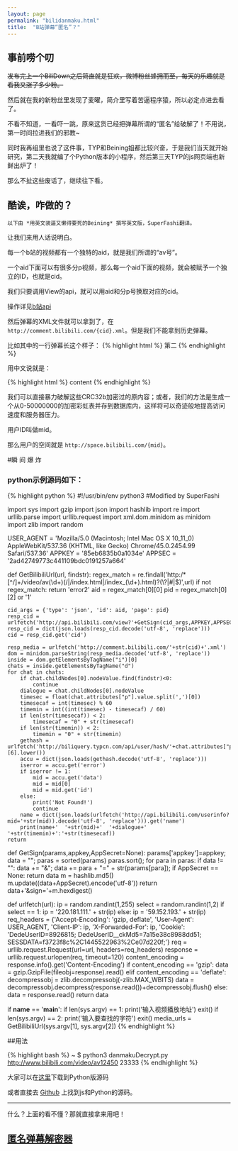 ```yaml
---
layout: page
permalink: "bilidanmaku.html"
title:  "B站弹幕“匿名”？"
---
```


## 事前唠个叨

<del>发布完上一个BiliDown之后简直就是狂欢，微博粉丝蜂拥而至，每天的乐趣就是看我又涨了多少粉。</del>

然后就在我的新粉丝里发现了麦曜，简介里写着苦逼程序猿，所以必定点进去看了。

不看不知道，一看吓一跳，原来这货已经把弹幕所谓的“匿名”给破解了！不用说，第一时间拉进我们的邪教~

同时我再组里也说了这件事，TYP和Beining姐都比较兴奋，于是我们当天就开始研究，第二天我就编了个Python版本的小程序，然后第三天TYP的js网页端也新鲜出炉了！

那么不扯这些废话了，继续往下看。

## 酷诶，咋做的？

`以下由 *用英文装逼又懒得要死的Beining* 撰写英文版，SuperFashi翻译。`

让我们来用人话说明白。

每一个b站的视频都有一个独特的aid，就是我们所谓的“av号”。

一个aid下面可以有很多分p视频，那么每一个aid下面的视频，就会被赋予一个独立的ID，也就是cid。

我们只要调用View的api，就可以用aid和分p号换取对应的cid。

操作详见[b站api](http://www.fuckbilibili.com/biliapi.html)

然后弹幕的XML文件就可以拿到了，在```http://comment.bilibili.com/{cid}.xml```。但是我们不能拿到历史弹幕。

比如其中的一行弹幕长这个样子：
{% highlight html %}
<d p="12.456999778748,1,25,16777215,1444811244,0,550e9706,1278188533">第二</d>
{% endhighlight %}

用中文说就是：

{% highlight html %}
<d p="时间,模式,字体大小,颜色,时间戳,弹幕池,用户ID的CRC32b加密,弹幕ID">content</d>
{% endhighlight %}

我们可以直接暴力破解这些CRC32b加密过的原内容；或者，我们的方法是生成一个从0-50000000的加密彩虹表并存到数据库内，这样将可以奇迹般地提高访问速度和服务器压力。

用户ID叫做mid。

那么用户的空间就是 ```http://space.bilibili.com/{mid}```。

#瞬 间 爆 炸

### python示例源码如下：

{% highlight python %}
#!/usr/bin/env python3
#Modified by SuperFashi

import sys
import gzip
import json
import hashlib
import re
import urllib.parse
import urllib.request
import xml.dom.minidom as minidom
import zlib
import random

USER_AGENT = 'Mozilla/5.0 (Macintosh; Intel Mac OS X 10_11_0) AppleWebKit/537.36 (KHTML, like Gecko) Chrome/45.0.2454.99 Safari/537.36'
APPKEY = '85eb6835b0a1034e'
APPSEC = '2ad42749773c441109bdc0191257a664'

def GetBilibiliUrl(url, findstr):
    regex_match = re.findall('http:/*[^/]+/video/av(\\d+)(/|/index.html|/index_(\\d+).html)?(\\?|#|$)',url)
    if not regex_match:
        return 'error2'
    aid = regex_match[0][0]
    pid = regex_match[0][2] or '1'

    cid_args = {'type': 'json', 'id': aid, 'page': pid}
    resp_cid = urlfetch('http://api.bilibili.com/view?'+GetSign(cid_args,APPKEY,APPSEC))
    resp_cid = dict(json.loads(resp_cid.decode('utf-8', 'replace')))
    cid = resp_cid.get('cid')

    resp_media = urlfetch('http://comment.bilibili.com/'+str(cid)+'.xml')
    dom = minidom.parseString(resp_media.decode('utf-8', 'replace'))
    inside = dom.getElementsByTagName("i")[0]
    chats = inside.getElementsByTagName("d")
    for chat in chats:
        if chat.childNodes[0].nodeValue.find(findstr)<0:
            continue
        dialogue = chat.childNodes[0].nodeValue
        timesec = float(chat.attributes["p"].value.split(',')[0])
        timesecaf = int(timesec) % 60
        timemin = int((int(timesec) - timesecaf) / 60)
        if len(str(timesecaf)) < 2:
            timesecaf = "0" + str(timesecaf)
        if len(str(timemin)) < 2:
            timemin = "0" + str(timemin)
        gethash = urlfetch('http://biliquery.typcn.com/api/user/hash/'+chat.attributes["p"].value.split(',')[6].lower())
        accu = dict(json.loads(gethash.decode('utf-8', 'replace')))
        iserror = accu.get('error')
        if iserror != 1:
            mid = accu.get('data')
            mid = mid[0]
            mid = mid.get('id')
        else:
            print('Not Found!')
            continue
        name = dict(json.loads(urlfetch('http://api.bilibili.com/userinfo?mid='+str(mid)).decode('utf-8', 'replace'))).get('name')
        print(name+'  '+str(mid)+'  '+dialogue+'  '+str(timemin)+':'+str(timesecaf))
    return
    
def GetSign(params,appkey,AppSecret=None):
    params['appkey']=appkey;
    data = "";
    paras = sorted(params)
    paras.sort();
    for para in paras:
        if data != "":
            data += "&";
        data += para + "=" + str(params[para]);
    if AppSecret == None:
        return data
    m = hashlib.md5()
    m.update((data+AppSecret).encode('utf-8'))
    return data+'&sign='+m.hexdigest()
    
def urlfetch(url):
    ip = random.randint(1,255)
    select = random.randint(1,2)
    if select == 1:
        ip = '220.181.111.' + str(ip)
    else:
        ip = '59.152.193.' + str(ip)
    req_headers = {'Accept-Encoding': 'gzip, deflate', 'User-Agent': USER_AGENT, 'Client-IP': ip, 'X-Forwarded-For': ip, 'Cookie': 'DedeUserID=8926815; DedeUserID__ckMd5=7a15e38c8988dd51; SESSDATA=f3723f8c%2C1445522963%2Ce07d220f;'}
    req = urllib.request.Request(url=url, headers=req_headers)
    response = urllib.request.urlopen(req, timeout=120)
    content_encoding = response.info().get('Content-Encoding')
    if content_encoding == 'gzip':
        data = gzip.GzipFile(fileobj=response).read()
    elif content_encoding == 'deflate':
        decompressobj = zlib.decompressobj(-zlib.MAX_WBITS)
        data = decompressobj.decompress(response.read())+decompressobj.flush()
    else:
        data = response.read()
    return data

if __name__ == '__main__':
    if len(sys.argv) == 1:
        print('输入视频播放地址')
        exit()
    if len(sys.argv) == 2:
        print('输入要查找的字符')
        exit()
    media_urls = GetBilibiliUrl(sys.argv[1], sys.argv[2])
{% endhighlight %}

##用法

{% highlight bash %}
~ $ python3 danmakuDecrypt.py http://www.bilibili.com/video/av12450 23333
{% endhighlight %}

大家可以在[这里](/script/danmakuDecrypt.py)下载到Python版源码

或者直接去 [Github](https://github.com/fuckbilibili/Danmaku-De-annoymous) 上找到js和Python的源码。

***

什么？上面的看不懂？那就直接拿来用吧！

## [匿名弹幕解密器](http://danmu.fuckbilibili.com)
